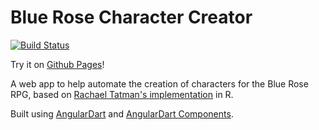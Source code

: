 # Blue Rose Character Creator 
[![Build Status](https://travis-ci.org/emerssso/blue_rose_character_creator.svg?branch=master)](https://travis-ci.org/emerssso/blue_rose_character_creator)

Try it on [Github Pages](https://emerssso.github.io/blue_rose_character_creator/)!

A web app to help automate the creation of characters for the Blue Rose RPG, 
based on [Rachael Tatman's implementation](https://github.com/rctatman/blue-rose-character-generator) in R.

Built using [AngularDart](https://webdev.dartlang.org/angular) and
[AngularDart Components](https://webdev.dartlang.org/components).
